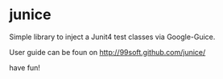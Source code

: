 junice
======

Simple library to inject a Junit4 test classes via Google-Guice.

User guide can be foun on http://99soft.github.com/junice/

have fun!
